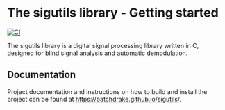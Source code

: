 # The sigutils library - Getting started

[![CI](https://github.com/BatchDrake/sigutils/actions/workflows/cmake.yml/badge.svg)](https://github.com/BatchDrake/sigutils/actions/workflows/cmake.yml)

The sigutils library is a digital signal processing library written in C, designed for blind signal analysis and automatic demodulation.

## Documentation

Project documentation and instructions on how to build and install the project can be found at https://batchdrake.github.io/sigutils/.
